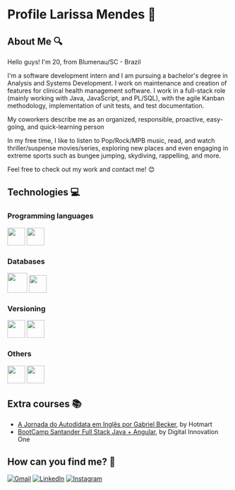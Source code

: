 # Profile Larissa Mendes 🎲

## **About Me** 🔍

<p>Hello guys! I'm 20, from Blumenau/SC - Brazil <p>
<p> I'm a software development intern and I am pursuing a bachelor's degree in Analysis and Systems Development. 
I work on maintenance and creation of features for clinical health management software. I work in a full-stack role (mainly working with Java, JavaScript, and PL/SQL), with the agile Kanban methodology, implementation of unit tests, and test documentation. <p>
<p> My coworkers describe me as an organized, responsible, proactive, easy-going, and quick-learning person<p>
<p>In my free time, I like to listen to Pop/Rock/MPB music, read, and watch thriller/suspense movies/series, exploring new places and even engaging in extreme sports such as bungee jumping, skydiving, rappelling, and more. <p>
<p>Feel free to check out my work and contact me! 😊 <p>

## **Technologies** 💻

### Programming languages
<img src="https://cdn.jsdelivr.net/gh/devicons/devicon/icons/java/java-original.svg" width="40" height="40"/> 
<img src= "https://cdn.jsdelivr.net/gh/devicons/devicon/icons/javascript/javascript-original.svg" width="40" height="40"/>


### Databases
<img src= "https://cdn.jsdelivr.net/gh/devicons/devicon/icons/oracle/oracle-original.svg" width="45" height="45"/>
<img src= "https://cdn.jsdelivr.net/gh/devicons/devicon/icons/mysql/mysql-original.svg" width="40" height="40"/>

### Versioning
<img src= "https://cdn.jsdelivr.net/gh/devicons/devicon/icons/github/github-original.svg" width="40" height="40"/>
<img src= "https://cdn.jsdelivr.net/gh/devicons/devicon/icons/git/git-original.svg" width="40" height="40"/>

### Others
<img src= "https://cdn.jsdelivr.net/gh/devicons/devicon/icons/tomcat/tomcat-original.svg" width="40" height="40"/>
<img src= "https://cdn.jsdelivr.net/gh/devicons/devicon/icons/azure/azure-original.svg" width="40" height="40"/>

## **Extra courses** 📚

 * [A Jornada do Autodidata em Inglês por Gabriel Becker](https://hotmart.com/pt-br/marketplace/produtos/a-jornada-do-autodidata-em-ingles-2/W10379162A), by Hotmart
 * [BootCamp Santander Full Stack Java + Angular](https://web.dio.me/track/santander-bootcamp-2023-fullstack-java-angular), by Digital Innovation One

## **How can you find me?** 📌
[![Gmail](https://img.shields.io/badge/Gmail-000?style=for-the-badge&logo=gmail)](mailto:alslarissa123@gmail.com)
[![LinkedIn](https://img.shields.io/badge/LinkedIn-000?style=for-the-badge&logo=linkedin&logoColor=0E76A8)](https://www.linkedin.com/in/larissamendes2003/)
[![Instagram](https://img.shields.io/badge/Instagram-000?style=for-the-badge&logo=instagram)](https://www.instagram.com/_larissalisa_/)




